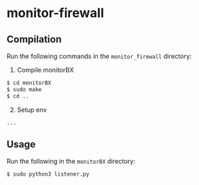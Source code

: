 # monitor-firewall

## Compilation

Run the following commands in the `monitor_firewall` directory:

1. Compile monitorBX
```bash
$ cd monitorBX
$ sudo make
$ cd ..
```

2. Setup env
```
...
```


## Usage

Run the following in the `monitorBX` directory:
```
$ sudo python3 listener.py
```